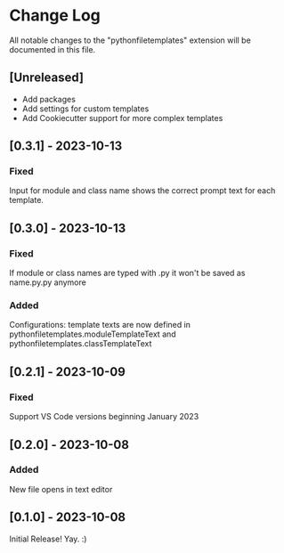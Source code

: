# Change Log
All notable changes to the "pythonfiletemplates" extension will be documented in this file.

## [Unreleased]

* Add packages
* Add settings for custom templates
* Add Cookiecutter support for more complex templates

## [0.3.1] - 2023-10-13
### Fixed
Input for module and class name shows the correct prompt text for each template.

## [0.3.0] - 2023-10-13
### Fixed
If module or class names are typed with .py it won't be saved as name.py.py anymore

### Added
Configurations: template texts are now defined in pythonfiletemplates.moduleTemplateText and pythonfiletemplates.classTemplateText

## [0.2.1] - 2023-10-09
### Fixed
Support VS Code versions beginning January 2023

## [0.2.0] - 2023-10-08
### Added
New file opens in text editor

## [0.1.0] - 2023-10-08
Initial Release! Yay. :)
